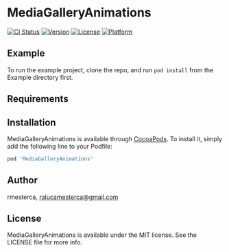# MediaGalleryAnimations

[![CI Status](https://img.shields.io/travis/rmesterca/MediaGalleryAnimations.svg?style=flat)](https://travis-ci.org/rmesterca/MediaGalleryAnimations)
[![Version](https://img.shields.io/cocoapods/v/MediaGalleryAnimations.svg?style=flat)](https://cocoapods.org/pods/MediaGalleryAnimations)
[![License](https://img.shields.io/cocoapods/l/MediaGalleryAnimations.svg?style=flat)](https://cocoapods.org/pods/MediaGalleryAnimations)
[![Platform](https://img.shields.io/cocoapods/p/MediaGalleryAnimations.svg?style=flat)](https://cocoapods.org/pods/MediaGalleryAnimations)

## Example

To run the example project, clone the repo, and run `pod install` from the Example directory first.

## Requirements

## Installation

MediaGalleryAnimations is available through [CocoaPods](https://cocoapods.org). To install
it, simply add the following line to your Podfile:

```ruby
pod 'MediaGalleryAnimations'
```

## Author

rmesterca, ralucamesterca@gmail.com

## License

MediaGalleryAnimations is available under the MIT license. See the LICENSE file for more info.
